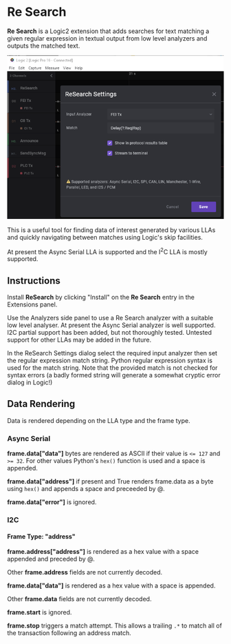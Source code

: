 # Re Search

**Re Search** is a Logic2 extension that adds searches for text matching a given
regular expression in textual output from low level analyzers and outputs the
matched text.

![](ReSearch.png)

This is a useful tool for finding data of interest generated by various LLAs and
quickly navigating between matches using Logic's skip facilities.

At present the Async Serial LLA is supported and the I<sup>2</sup>C LLA is mostly
supported.

## Instructions

Install **ReSearch** by clicking "Install" on the **Re Search** entry in the
Extensions panel.

Use the Analyzers side panel to use a Re Search analyzer with a suitable low
level analyser. At present the Async Serial analyzer is well supported. I2C
partial support has been added, but not thoroughly tested. Untested support for
other LLAs may be added in the future.

In the ReSearch Settings dialog select the required input analyzer then set the
regular expression match string. Python regular expression syntax is used for
the match string. Note that the provided match is not checked for syntax errors
(a badly formed string will generate a somewhat cryptic error dialog in Logic!)

## Data Rendering

Data is rendered depending on the LLA type and the frame type.

### Async Serial

**frame.data["data"]** bytes are rendered as ASCII if their value is `<= 127`
and `>= 32`. For other values Python's `hex()` function is used and a space is
appended.

**frame.data["address"]** if present and True renders frame.data as a byte using
`hex()` and appends a space and preceeded by @.

**frame.data["error"]** is ignored.

### I2C

#### Frame Type: "address"

**frame.address["address"]** is rendered as a hex value with a space appended
and preceded by @.

Other **frame.address** fields are not currently decoded.

**frame.data["data"]** is rendered as a hex value with a space is appended.

Other **frame.data** fields are not currently decoded.

**frame.start** is ignored.

**frame.stop** triggers a match attempt. This allows a trailing `.*` to match
all of the transaction following an address match.

